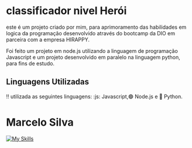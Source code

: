 # classificador nivel Herói

este é um projeto criado por mim, para aprimoramento das habilidades em logica da programação desenvolvido através do bootcamp da DIO em parceira com a empresa HIRAPPY.

Foi feito um projeto em node.js utilizando a linguagem de programação Javascript e um projeto desenvolvido em paralelo na linguagem python, para fins de estudo.

## Linguagens Utilizadas

 :bangbang: utilizada as seguintes linguagens: :js: Javascript,:green_circle: Node.js e :large_blue_circle: Python.

# Marcelo Silva

[![My Skills](https://skillicons.dev/icons?i=js,html,css,wasm)](https://skillicons.dev)
